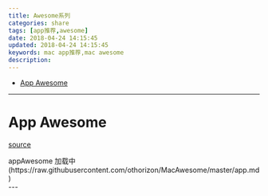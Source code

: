 ```yaml
---
title: Awesome系列
categories: share
tags: [app推荐,awesome]
date: 2018-04-24 14:15:45
updated: 2018-04-24 14:15:45
keywords: mac app推荐,mac awesome
description:
---
```


- [App Awesome](#app-awesome)

<!-- more -->

---

<script src="//cdn.bootcss.com/markdown.js/0.5.0/markdown.min.js"></script>

# App Awesome

[source](https://github.com/othorizon/MacAwesome/blob/master/app.md)
<div id="appAwesome">
    appAwesome 加载中(https://raw.githubusercontent.com/othorizon/MacAwesome/master/app.md)
</div>
---

<script type="text/javascript">
    let xmlHttpRequest;
    function createXmlHttpRequest() {
        if (window.ActiveXObject) { //如果是IE浏览器      
            return new ActiveXObject("Microsoft.XMLHTTP");
        } else if (window.XMLHttpRequest) { //非IE浏览器      
            return new XMLHttpRequest();
        }
    }
    function loadData(url,callback) {
        xmlHttpRequest = createXmlHttpRequest();
        xmlHttpRequest.onreadystatechange = callback;
        xmlHttpRequest.open("GET", url, true);
        xmlHttpRequest.send(null);
    }

    function loadComplete(elementId) {
        if (xmlHttpRequest.readyState == 4) {// 4 = "loaded"
            if (xmlHttpRequest.status == 200) {// 200 = OK
                document.getElementById(elementId).innerHTML = markdown.toHTML(xmlHttpRequest.responseText);
            }
            else {
                document.getElementById(elementId).innerHTML += "<BR> #加载失败";
            }
        }
    }

    let appAwesomeUrl="https://raw.githubusercontent.com/othorizon/MacAwesome/master/app.md";
    // load app awesome
    loadData(appAwesomeUrl,function(){
        loadComplete("appAwesome")
    });
</script>
